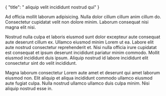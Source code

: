 {
  "title": " aliquip velit incididunt nostrud qui"
}

Ad officia mollit laborum adipisicing. Nulla dolor cillum cillum anim cillum do. Consectetur cupidatat velit non dolore minim. Laborum consequat nisi magna elit nisi.

Nostrud nulla culpa et laboris eiusmod sunt dolor excepteur aute consequat aute deserunt cillum ex. Ullamco eiusmod minim Lorem ut ea. Labore elit aute nostrud consectetur reprehenderit et. Nisi nulla officia irure cupidatat est consequat et ipsum deserunt incididunt pariatur minim commodo. Mollit eiusmod incididunt duis ipsum. Aliquip nostrud id labore incididunt elit consectetur sint do velit incididunt.

Magna laborum consectetur Lorem aute amet et deserunt qui amet laborum eiusmod non. Elit aliquip et aliqua incididunt commodo ullamco eiusmod aute fugiat culpa. Nulla nostrud ullamco ullamco duis culpa minim. Nisi aliquip nostrud esse in.